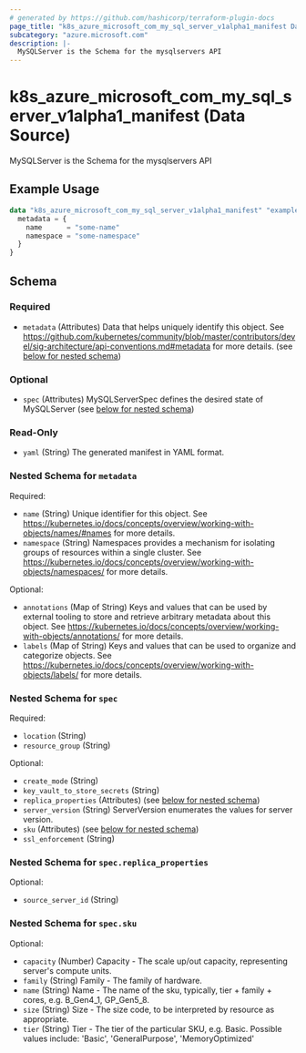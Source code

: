 ```yaml
---
# generated by https://github.com/hashicorp/terraform-plugin-docs
page_title: "k8s_azure_microsoft_com_my_sql_server_v1alpha1_manifest Data Source - terraform-provider-k8s"
subcategory: "azure.microsoft.com"
description: |-
  MySQLServer is the Schema for the mysqlservers API
---
```


# k8s_azure_microsoft_com_my_sql_server_v1alpha1_manifest (Data Source)

MySQLServer is the Schema for the mysqlservers API

## Example Usage

```terraform
data "k8s_azure_microsoft_com_my_sql_server_v1alpha1_manifest" "example" {
  metadata = {
    name      = "some-name"
    namespace = "some-namespace"
  }
}
```

<!-- schema generated by tfplugindocs -->
## Schema

### Required

- `metadata` (Attributes) Data that helps uniquely identify this object. See https://github.com/kubernetes/community/blob/master/contributors/devel/sig-architecture/api-conventions.md#metadata for more details. (see [below for nested schema](#nestedatt--metadata))

### Optional

- `spec` (Attributes) MySQLServerSpec defines the desired state of MySQLServer (see [below for nested schema](#nestedatt--spec))

### Read-Only

- `yaml` (String) The generated manifest in YAML format.

<a id="nestedatt--metadata"></a>
### Nested Schema for `metadata`

Required:

- `name` (String) Unique identifier for this object. See https://kubernetes.io/docs/concepts/overview/working-with-objects/names/#names for more details.
- `namespace` (String) Namespaces provides a mechanism for isolating groups of resources within a single cluster. See https://kubernetes.io/docs/concepts/overview/working-with-objects/namespaces/ for more details.

Optional:

- `annotations` (Map of String) Keys and values that can be used by external tooling to store and retrieve arbitrary metadata about this object. See https://kubernetes.io/docs/concepts/overview/working-with-objects/annotations/ for more details.
- `labels` (Map of String) Keys and values that can be used to organize and categorize objects. See https://kubernetes.io/docs/concepts/overview/working-with-objects/labels/ for more details.


<a id="nestedatt--spec"></a>
### Nested Schema for `spec`

Required:

- `location` (String)
- `resource_group` (String)

Optional:

- `create_mode` (String)
- `key_vault_to_store_secrets` (String)
- `replica_properties` (Attributes) (see [below for nested schema](#nestedatt--spec--replica_properties))
- `server_version` (String) ServerVersion enumerates the values for server version.
- `sku` (Attributes) (see [below for nested schema](#nestedatt--spec--sku))
- `ssl_enforcement` (String)

<a id="nestedatt--spec--replica_properties"></a>
### Nested Schema for `spec.replica_properties`

Optional:

- `source_server_id` (String)


<a id="nestedatt--spec--sku"></a>
### Nested Schema for `spec.sku`

Optional:

- `capacity` (Number) Capacity - The scale up/out capacity, representing server's compute units.
- `family` (String) Family - The family of hardware.
- `name` (String) Name - The name of the sku, typically, tier + family + cores, e.g. B_Gen4_1, GP_Gen5_8.
- `size` (String) Size - The size code, to be interpreted by resource as appropriate.
- `tier` (String) Tier - The tier of the particular SKU, e.g. Basic. Possible values include: 'Basic', 'GeneralPurpose', 'MemoryOptimized'
